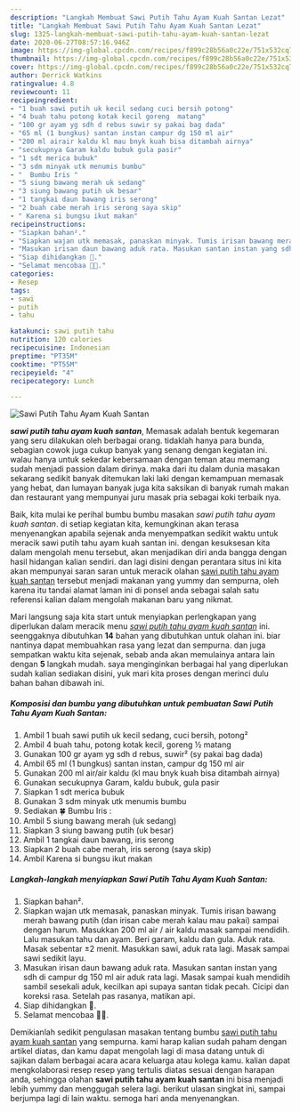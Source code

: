 ```yaml
---
description: "Langkah Membuat Sawi Putih Tahu Ayam Kuah Santan Lezat"
title: "Langkah Membuat Sawi Putih Tahu Ayam Kuah Santan Lezat"
slug: 1325-langkah-membuat-sawi-putih-tahu-ayam-kuah-santan-lezat
date: 2020-06-27T08:57:16.946Z
image: https://img-global.cpcdn.com/recipes/f899c28b56a0c22e/751x532cq70/sawi-putih-tahu-ayam-kuah-santan-foto-resep-utama.jpg
thumbnail: https://img-global.cpcdn.com/recipes/f899c28b56a0c22e/751x532cq70/sawi-putih-tahu-ayam-kuah-santan-foto-resep-utama.jpg
cover: https://img-global.cpcdn.com/recipes/f899c28b56a0c22e/751x532cq70/sawi-putih-tahu-ayam-kuah-santan-foto-resep-utama.jpg
author: Derrick Watkins
ratingvalue: 4.8
reviewcount: 11
recipeingredient:
- "1 buah sawi putih uk kecil sedang cuci bersih potong"
- "4 buah tahu potong kotak kecil goreng  matang"
- "100 gr ayam yg sdh d rebus suwir sy pakai bag dada"
- "65 ml (1 bungkus) santan instan campur dg 150 ml air"
- "200 ml airair kaldu kl mau bnyk kuah bisa ditambah airnya"
- "secukupnya Garam kaldu bubuk gula pasir"
- "1 sdt merica bubuk"
- "3 sdm minyak utk menumis bumbu"
- "  Bumbu Iris "
- "5 siung bawang merah uk sedang"
- "3 siung bawang putih uk besar"
- "1 tangkai daun bawang iris serong"
- "2 buah cabe merah iris serong saya skip"
- " Karena si bungsu ikut makan"
recipeinstructions:
- "Siapkan bahan²."
- "Siapkan wajan utk memasak, panaskan minyak. Tumis irisan bawang merah bawang putih (dan irisan cabe merah kalau mau pakai) sampai dengan harum. Masukkan 200 ml air / air kaldu masak sampai mendidih. Lalu masukan tahu dan ayam. Beri garam, kaldu dan gula. Aduk rata. Masak sebentar ±2 menit. Masukkan sawi, aduk rata lagi. Masak sampai sawi sedikit layu."
- "Masukan irisan daun bawang aduk rata. Masukan santan instan yang sdh di campur dg 150 ml air aduk rata lagi. Masak sampai kuah mendidih sambil sesekali aduk, kecilkan api supaya santan tidak pecah. Cicipi dan koreksi rasa. Setelah pas rasanya, matikan api."
- "Siap dihidangkan 🤩."
- "Selamat mencobaa 🤗🥰."
categories:
- Resep
tags:
- sawi
- putih
- tahu

katakunci: sawi putih tahu 
nutrition: 120 calories
recipecuisine: Indonesian
preptime: "PT35M"
cooktime: "PT55M"
recipeyield: "4"
recipecategory: Lunch

---
```



![Sawi Putih Tahu Ayam Kuah Santan](https://img-global.cpcdn.com/recipes/f899c28b56a0c22e/751x532cq70/sawi-putih-tahu-ayam-kuah-santan-foto-resep-utama.jpg)

<b><i>sawi putih tahu ayam kuah santan</i></b>, Memasak adalah bentuk kegemaran yang seru dilakukan oleh berbagai orang. tidaklah hanya para bunda, sebagian cowok juga cukup banyak yang senang dengan kegiatan ini. walau hanya untuk sekedar kebersamaan dengan teman atau memang sudah menjadi passion dalam dirinya. maka dari itu dalam dunia masakan sekarang sedikit banyak ditemukan laki laki dengan kemampuan memasak yang hebat, dan lumayan banyak juga kita saksikan di banyak rumah makan dan restaurant yang mempunyai juru masak pria sebagai koki terbaik nya.



Baik, kita mulai ke perihal bumbu bumbu masakan <i>sawi putih tahu ayam kuah santan</i>. di setiap kegiatan kita, kemungkinan akan terasa menyenangkan apabila sejenak anda menyempatkan sedikit waktu untuk meracik sawi putih tahu ayam kuah santan ini. dengan kesuksesan kita dalam mengolah menu tersebut, akan menjadikan diri anda bangga dengan hasil hidangan kalian sendiri. dan lagi disini dengan perantara situs ini kita akan mempunyai saran saran untuk meracik olahan <u>sawi putih tahu ayam kuah santan</u> tersebut menjadi makanan yang yummy dan sempurna, oleh karena itu tandai alamat laman ini di ponsel anda sebagai salah satu referensi kalian dalam mengolah makanan baru yang nikmat.


Mari langsung saja kita start untuk menyiapkan perlengkapan yang diperlukan dalam meracik menu <u><i>sawi putih tahu ayam kuah santan</i></u> ini. seenggaknya dibutuhkan <b>14</b> bahan yang dibutuhkan untuk olahan ini. biar nantinya dapat membuahkan rasa yang lezat dan sempurna. dan juga sempatkan waktu kita sejenak, sebab anda akan memulainya antara lain dengan <b>5</b> langkah mudah. saya menginginkan berbagai hal yang diperlukan sudah kalian sediakan disini, yuk mari kita proses dengan merinci dulu bahan bahan dibawah ini.

<!--inarticleads1-->

##### Komposisi dan bumbu yang dibutuhkan untuk pembuatan Sawi Putih Tahu Ayam Kuah Santan:

1. Ambil 1 buah sawi putih uk kecil sedang, cuci bersih, potong²
1. Ambil 4 buah tahu, potong kotak kecil, goreng ½ matang
1. Gunakan 100 gr ayam yg sdh d rebus, suwir² (sy pakai bag dada)
1. Ambil 65 ml (1 bungkus) santan instan, campur dg 150 ml air
1. Gunakan 200 ml air/air kaldu (kl mau bnyk kuah bisa ditambah airnya)
1. Gunakan secukupnya Garam, kaldu bubuk, gula pasir
1. Siapkan 1 sdt merica bubuk
1. Gunakan 3 sdm minyak utk menumis bumbu
1. Sediakan  🍀 Bumbu Iris :
1. Ambil 5 siung bawang merah (uk sedang)
1. Siapkan 3 siung bawang putih (uk besar)
1. Ambil 1 tangkai daun bawang, iris serong
1. Siapkan 2 buah cabe merah, iris serong (saya skip)
1. Ambil  Karena si bungsu ikut makan




<!--inarticleads2-->

##### Langkah-langkah menyiapkan Sawi Putih Tahu Ayam Kuah Santan:

1. Siapkan bahan².
1. Siapkan wajan utk memasak, panaskan minyak. Tumis irisan bawang merah bawang putih (dan irisan cabe merah kalau mau pakai) sampai dengan harum. Masukkan 200 ml air / air kaldu masak sampai mendidih. Lalu masukan tahu dan ayam. Beri garam, kaldu dan gula. Aduk rata. Masak sebentar ±2 menit. Masukkan sawi, aduk rata lagi. Masak sampai sawi sedikit layu.
1. Masukan irisan daun bawang aduk rata. Masukan santan instan yang sdh di campur dg 150 ml air aduk rata lagi. Masak sampai kuah mendidih sambil sesekali aduk, kecilkan api supaya santan tidak pecah. Cicipi dan koreksi rasa. Setelah pas rasanya, matikan api.
1. Siap dihidangkan 🤩.
1. Selamat mencobaa 🤗🥰.




Demikianlah sedikit pengulasan masakan tentang bumbu <u>sawi putih tahu ayam kuah santan</u> yang sempurna. kami harap kalian sudah paham dengan artikel diatas, dan kamu dapat mengolah lagi di masa datang untuk di sajikan dalam berbagai acara acara keluarga atau kolega kamu. kalian dapat mengkolaborasi resep resep yang tertulis diatas sesuai dengan harapan anda, sehingga olahan <b>sawi putih tahu ayam kuah santan</b> ini bisa menjadi lebih yummy dan menggugah selera lagi. berikut ulasan singkat ini, sampai berjumpa lagi di lain waktu. semoga hari anda menyenangkan.
